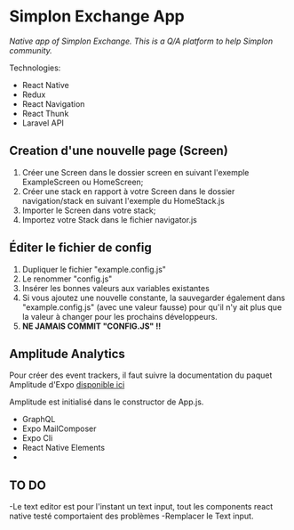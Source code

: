 # Simplon Exchange App

*Native app of Simplon Exchange. This is a Q/A platform to help Simplon community.*

Technologies: 
- React Native
- Redux
- React Navigation
- React Thunk
- Laravel API

## Creation d'une nouvelle page (Screen)
1. Créer une Screen dans le dossier screen en suivant l'exemple ExampleScreen ou HomeScreen;
2. Créer une stack en rapport à votre Screen dans le dossier navigation/stack en suivant l'exemple du HomeStack.js
3. Importer le Screen dans votre stack;
4. Importez votre Stack dans le fichier navigator.js

## Éditer le fichier de config

1. Dupliquer le fichier "example.config.js"
2. Le renommer "config.js"
3. Insérer les bonnes valeurs aux variables existantes
4. Si vous ajoutez une nouvelle constante, la sauvegarder également dans "example.config.js" (avec une valeur fausse) pour qu'il n'y ait plus que la valeur à changer pour les prochains développeurs.
5. __NE JAMAIS COMMIT "CONFIG.JS" !!__

## Amplitude Analytics

Pour créer des event trackers, il faut suivre la documentation du paquet Amplitude d'Expo [disponible ici](https://docs.expo.io/versions/latest/sdk/amplitude/)

Amplitude est initialisé dans le constructor de App.js.
- GraphQL
- Expo MailComposer
- Expo Cli
- React Native Elements
- 
## TO DO
-Le text editor est pour l'instant un text input, tout les components react native testé comportaient des problèmes
-Remplacer le Text input.
